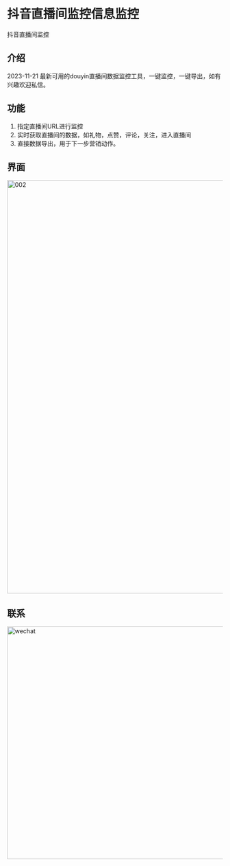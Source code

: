 # 抖音直播间监控信息监控
抖音直播间监控

## 介绍
2023-11-21   最新可用的douyin直播间数据监控工具，一键监控，一键导出，如有兴趣欢迎私信。


## 功能 
1. 指定直播间URL进行监控 
2. 实时获取直播间的数据，如礼物，点赞，评论，关注，进入直播间
3. 直接数据导出，用于下一步营销动作。

## 界面
<img width="963" alt="002" src="https://github.com/juzhesys/douyin_livedata/assets/151597488/010864dd-dd41-46ba-a749-614fab855e67">

## 联系
<img width="542" alt="wechat" src="https://github.com/juzhesys/douyin_livedata/assets/151597488/ad4b1683-bef5-4233-b836-87d270f6278f">
